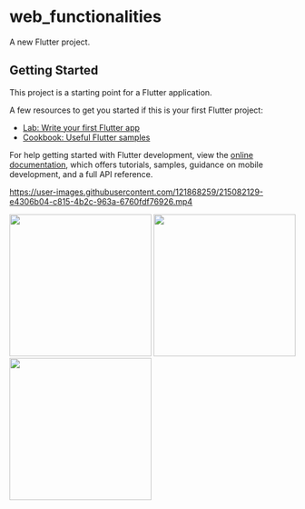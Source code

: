 # web_functionalities

A new Flutter project.

## Getting Started

This project is a starting point for a Flutter application.

A few resources to get you started if this is your first Flutter project:

- [Lab: Write your first Flutter app](https://docs.flutter.dev/get-started/codelab)
- [Cookbook: Useful Flutter samples](https://docs.flutter.dev/cookbook)

For help getting started with Flutter development, view the
[online documentation](https://docs.flutter.dev/), which offers tutorials,
samples, guidance on mobile development, and a full API reference.

https://user-images.githubusercontent.com/121868259/215082129-e4306b04-c815-4b2c-963a-6760fdf76926.mp4

<img src="https://user-images.githubusercontent.com/121868259/218278146-2963619c-6d3e-41ae-9303-6821b82bfff0.jpeg" width="250px">
<img src="https://user-images.githubusercontent.com/121868259/218278152-e2a05fdb-3570-499c-86eb-004c009e7994.jpeg" width="250px">
<img src="https://user-images.githubusercontent.com/121868259/218278157-aa75cba4-9d85-4738-ae5d-22b7927920e0.jpeg" width="250px">
